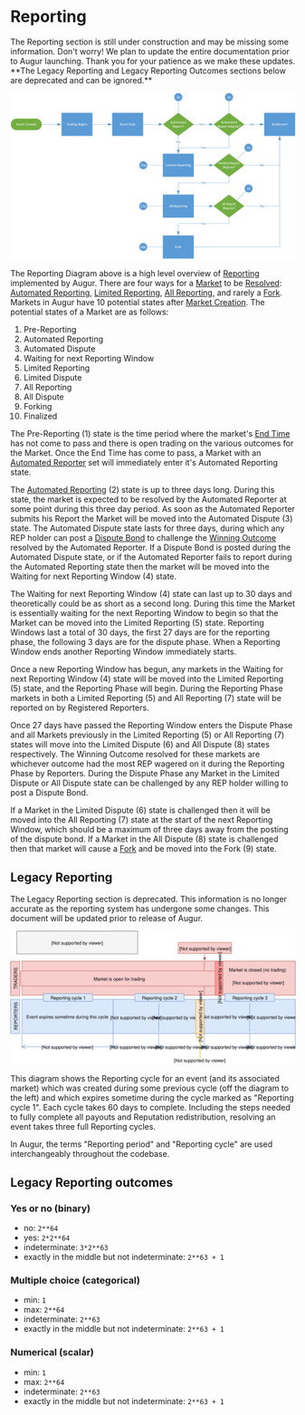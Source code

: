 
Reporting
=========
<aside class="notice">The Reporting section is still under construction and may be missing some information. Don't worry! We plan to update the entire documentation prior to Augur launching. Thank you for your patience as we make these updates. **The Legacy Reporting and Legacy Reporting Outcomes sections below are deprecated and can be ignored.** </aside>

<a href="images/Reporting Diagram.png"><img src="images/Reporting Diagram.png"></a>

The Reporting Diagram above is a high level overview of [Reporting](#report) implemented by Augur. There are four ways for a [Market](#market) to be [Resolved](#market-resolution): [Automated Reporting](#automated-reporting), [Limited Reporting](#limited-reporting), [All Reporting](#all-reporting), and rarely a [Fork](#fork). Markets in Augur have 10 potential states after [Market Creation](#market-creation). The potential states of a Market are as follows:

1. Pre-Reporting
2. Automated Reporting
3. Automated Dispute
4. Waiting for next Reporting Window
5. Limited Reporting
6. Limited Dispute
7. All Reporting
8. All Dispute
9. Forking
10. Finalized

The Pre-Reporting (1) state is the time period where the market's [End Time](#end-time) has not come to pass and there is open trading on the various outcomes for the Market. Once the End Time has come to pass, a Market with an [Automated Reporter](#automated-reporter) set will immediately enter it's Automated Reporting state.

The [Automated Reporting](#automated-reporting) (2) state is up to three days long. During this state, the market is expected to be resolved by the Automated Reporter at some point during this three day period. As soon as the Automated Reporter submits his Report the Market will be moved into the Automated Dispute (3) state. The Automated Dispute state lasts for three days, during which any REP holder can post a [Dispute Bond](#dispute-bond) to challenge the [Winning Outcome](#winning-outcome) resolved by the Automated Reporter. If a Dispute Bond is posted during the Automated Dispute state, or if the Automated Reporter fails to report during the Automated Reporting state then the market will be moved into the Waiting for next Reporting Window (4) state.

The Waiting for next Reporting Window (4) state can last up to 30 days and theoretically could be as short as a second long. During this time the Market is essentially waiting for the next Reporting Window to begin so that the Market can be moved into the Limited Reporting (5) state. Reporting Windows last a total of 30 days, the first 27 days are for the reporting phase, the following 3 days are for the dispute phase. When a Reporting Window ends another Reporting Window immediately starts.

Once a new Reporting Window has begun, any markets in the Waiting for next Reporting Window (4) state will be moved into the Limited Reporting (5) state, and the Reporting Phase will begin. During the Reporting Phase markets in both a Limited Reporting (5) and All Reporting (7) state will be reported on by Registered Reporters.

Once 27 days have passed the Reporting Window enters the Dispute Phase and all Markets previously in the Limited Reporting (5) or All Reporting (7) states will move into the Limited Dispute (6) and All Dispute (8) states respectively. The Winning Outcome resolved for these markets are whichever outcome had the most REP wagered on it during the Reporting Phase by Reporters. During the Dispute Phase any Market in the Limited Dispute or All Dispute state can be challenged by any REP holder willing to post a Dispute Bond.

If a Market in the Limited Dispute (6) state is challenged then it will be moved into the All Reporting (7) state at the start of the next Reporting Window, which should be a maximum of three days away from the posting of the dispute bond. If a Market in the All Dispute (8) state is challenged then that market will cause a [Fork](#fork) and be moved into the Fork (9) state.



Legacy Reporting
----------
<aside class="warning">The Legacy Reporting section is deprecated. This information is no longer accurate as the reporting system has undergone some changes. This document will be updated prior to release of Augur.</aside>

<a href="images/reporting_cycle.svg"><img src="images/reporting_cycle.svg" onerror="this.src='images/reporting_cycle.png'"></a>

This diagram shows the Reporting cycle for an event (and its associated market) which was created during some previous cycle (off the diagram to the left) and which expires sometime during the cycle marked as "Reporting cycle 1".  Each cycle takes 60 days to complete.  Including the steps needed to fully complete all payouts and Reputation redistribution, resolving an event takes three full Reporting cycles.

<aside class="notice">In Augur, the terms "Reporting period" and "Reporting cycle" are used interchangeably throughout the codebase.</aside>

Legacy Reporting outcomes
------------------

### Yes or no (binary)
- no: `2**64`
- yes: `2*2**64`
- indeterminate: `3*2**63`
- exactly in the middle but not indeterminate: `2**63 + 1`

### Multiple choice (categorical)

- min: `1`
- max: `2**64`
- indeterminate: `2**63`
- exactly in the middle but not indeterminate: `2**63 + 1`

### Numerical (scalar)
- min: `1`
- max: `2**64`
- indeterminate: `2**63`
- exactly in the middle but not indeterminate: `2**63 + 1`
